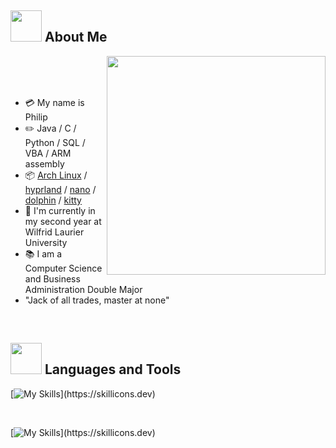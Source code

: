 ## <img src="https://raw.githubusercontent.com/nixin72/nixin72/master/wave.gif" width="50px" height="50px"></img> About Me

<img src="https://media3.giphy.com/media/v1.Y2lkPTc5MGI3NjExNHZqMmoxbmV2N3FsMWN2eDNqcGF5MnNjazJxZTZkb3dsN2lzejl5MSZlcD12MV9pbnRlcm5hbF9naWZfYnlfaWQmY3Q9Zw/IfPE0x5gfa5ctKpph6/giphy.gif" width="350" align="right"/>

<br>
<br>
<br>

* 💳 My name is Philip
* ✏️ Java / C / Python / SQL / VBA / ARM assembly
* 📦 [Arch Linux](https://archlinux.org/) / [hyprland](https://hypr.land/) / [nano](https://www.nano-editor.org/) / [dolphin](https://github.com/KDE/dolphin) / [kitty](https://sw.kovidgoyal.net/kitty/) 
* 🏫 I'm currently in my second year at Wilfrid Laurier University
* 📚 I am a Computer Science and Business Administration Double Major
* "Jack of all trades, master at none" 

<br>

## <img src="https://media2.giphy.com/media/QssGEmpkyEOhBCb7e1/giphy.gif?cid=ecf05e47a0n3gi1bfqntqmob8g9aid1oyj2wr3ds3mg700bl&rid=giphy.gif" width="50px" height="50px"> Languages and Tools

[![My Skills](https://skillicons.dev/icons?i=c,java,python,mysql,)](https://skillicons.dev)

<br>

[![My Skills](https://skillicons.dev/icons?i=vscode,eclipse,)](https://skillicons.dev)
